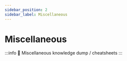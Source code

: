 ```yaml
---
sidebar_position: 2
sidebar_label: Miscellaneous
---
```


# Miscellaneous

:::info
🦁 Miscellaneous knowledge dump / cheatsheets
:::
